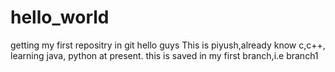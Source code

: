 # hello_world
getting my first repositry in git
 hello guys This is piyush,already know c,c++, learning java, python at present.
 this is saved in my first branch,i.e branch1
